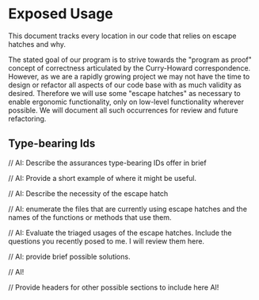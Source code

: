 # Exposed Usage

This document tracks every location in our code that relies on escape hatches and why.

The stated goal of our program is to strive towards the "program as proof" concept of correctness articulated by the Curry-Howard correspondence. However, as we are a rapidly growing project we may not have the time to design or refactor all aspects of our code base with as much validity as desired. Therefore we will use some "escape hatches" as necessary to enable ergonomic functionality, only on low-level functionality wherever possible. We will document all such occurrences for review and future refactoring.

## Type-bearing Ids

// AI: Describe the assurances type-bearing IDs offer in brief

// AI: Provide a short example of where it might be useful.

// AI: Describe the necessity of the escape hatch

// AI: enumerate the files that are currently using escape hatches and the names of the functions or methods that use them.

// AI: Evaluate the triaged usages of the escape hatches. Include the questions you recently posed to me. I will review them here.

// AI: provide brief possible solutions.

// AI!


// Provide headers for other possible sections to include here AI!
